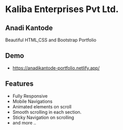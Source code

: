 # Kaliba Enterprises Pvt Ltd.

## Anadi Kantode
Beautiful HTML,CSS and Bootstrap Portfolio

## Demo
- https://anadikantode-portfolio.netlify.app/


## Features
- Fully Responsive
- Mobile Navigations
- Animated elements on scroll
- Smooth scrolling in each section.
- Sticky Navigation on scrolling
- and more ..
